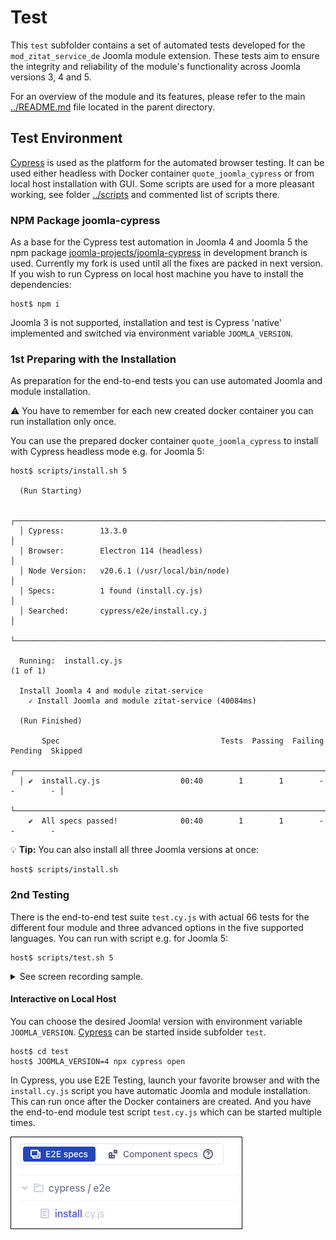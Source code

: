 # Test

This `test` subfolder contains a set of automated tests developed for the `mod_zitat_service_de` Joomla module extension. These tests aim to ensure the integrity and reliability of the module's functionality across Joomla versions 3, 4 and 5. 

For an overview of the module and its features, please refer to the main [../README.md](../README.md) file located in the parent directory.

## Test Environment

[Cypress](https://www.cypress.io/) is used as the platform for the automated browser testing. It can be used either headless with Docker container `quote_joomla_cypress` or from local host installation with GUI. Some scripts are used for a more pleasant working, see folder [../scripts](../scripts/) and commented list of scripts there.

### NPM Package joomla-cypress

As a base for the Cypress test automation in Joomla 4 and Joomla 5 the npm package [joomla-projects/joomla-cypress](https://github.com/joomla-projects/joomla-cypress/tree/develop) in development branch is used. Currently my fork is used until all the fixes are packed in next version. If you wish to run Cypress on local host machine you have to install the dependencies:
```
host$ npm i
```

Joomla 3 is not supported, installation and test is Cypress 'native' implemented and switched via environment variable `JOOMLA_VERSION`.

### 1st Preparing with the Installation

As preparation for the end-to-end tests you can use automated Joomla and module installation.

:warning: You have to remember for each new created docker container you can run installation only once.

You can use the prepared docker container `quote_joomla_cypress` to install with Cypress headless mode e.g. for Joomla 5:
```
host$ scripts/install.sh 5

  (Run Starting)

  ┌──────────────────────────────────────────────────────────────────────────────────────┐
  │ Cypress:        13.3.0                                                               │
  │ Browser:        Electron 114 (headless)                                              │
  │ Node Version:   v20.6.1 (/usr/local/bin/node)                                        │
  │ Specs:          1 found (install.cy.js)                                              │
  │ Searched:       cypress/e2e/install.cy.j                                             │
  └──────────────────────────────────────────────────────────────────────────────────────┘
                                                                                                    
  Running:  install.cy.js                                                         (1 of 1)

  Install Joomla 4 and module zitat-service
    ✓ Install Joomla and module zitat-service (40084ms)

  (Run Finished)

       Spec                                    Tests  Passing  Failing  Pending  Skipped  
  ┌──────────────────────────────────────────────────────────────────────────────────────┐
  │ ✔  install.cy.js                  00:40        1        1        -        -        - │
  └──────────────────────────────────────────────────────────────────────────────────────┘
    ✔  All specs passed!              00:40        1        1        -        -        -  
```

:bulb: **Tip:** You can also install all three Joomla versions at once:
```
host$ scripts/install.sh
```

### 2nd Testing

There is the end-to-end test suite `test.cy.js` with actual 66 tests for the different four module and three advanced options in the five supported languages. You can run with script e.g. for Joomla 5:
```
host$ scripts/test.sh 5
```
<details>
  <summary>See screen recording sample.</summary>

  ![Cypress headless test run](../images/test_run.gif)
</details>

#### Interactive on Local Host

You can choose the desired Joomla! version with environment variable `JOOMLA_VERSION`. [Cypress](https://www.cypress.io/) can be started inside subfolder `test`.
```
host$ cd test
host$ JOOMLA_VERSION=4 npx cypress open
```

In Cypress, you use E2E Testing, launch your favorite browser and with the `install.cy.js` script you have automatic Joomla and module installation. This can run once after the Docker containers are created. And you have the end-to-end module test script `test.cy.js` which can be started multiple times.

![Cypress install screen shoot](../images/install_screen.png)
